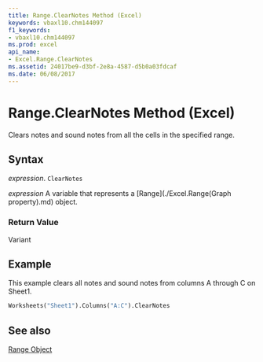 ```yaml
---
title: Range.ClearNotes Method (Excel)
keywords: vbaxl10.chm144097
f1_keywords:
- vbaxl10.chm144097
ms.prod: excel
api_name:
- Excel.Range.ClearNotes
ms.assetid: 24017be9-d3bf-2e8a-4587-d5b0a03fdcaf
ms.date: 06/08/2017
---
```



# Range.ClearNotes Method (Excel)

Clears notes and sound notes from all the cells in the specified range.


## Syntax

 _expression_. `ClearNotes`

 _expression_ A variable that represents a [Range](./Excel.Range(Graph property).md) object.


### Return Value

Variant


## Example

This example clears all notes and sound notes from columns A through C on Sheet1.


```vb
Worksheets("Sheet1").Columns("A:C").ClearNotes
```


## See also


[Range Object](Excel.Range(objec).md)

